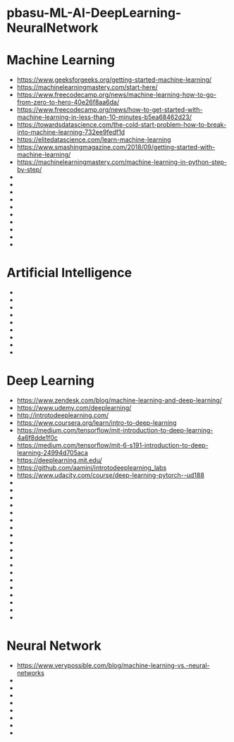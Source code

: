 # pbasu-ML-AI-DeepLearning-NeuralNetwork



# Machine Learning
* https://www.geeksforgeeks.org/getting-started-machine-learning/
* https://machinelearningmastery.com/start-here/
* https://www.freecodecamp.org/news/machine-learning-how-to-go-from-zero-to-hero-40e26f8aa6da/
* https://www.freecodecamp.org/news/how-to-get-started-with-machine-learning-in-less-than-10-minutes-b5ea68462d23/
* https://towardsdatascience.com/the-cold-start-problem-how-to-break-into-machine-learning-732ee9fedf1d
* https://elitedatascience.com/learn-machine-learning
* https://www.smashingmagazine.com/2018/09/getting-started-with-machine-learning/
* https://machinelearningmastery.com/machine-learning-in-python-step-by-step/
* 
* 
* 
* 
* 
* 
* 
* 
* 
* 

# Artificial Intelligence
* 
* 
* 
* 
* 
* 
* 
* 
* 

# Deep Learning
* https://www.zendesk.com/blog/machine-learning-and-deep-learning/
* https://www.udemy.com/deeplearning/
* http://introtodeeplearning.com/
* https://www.coursera.org/learn/intro-to-deep-learning
* https://medium.com/tensorflow/mit-introduction-to-deep-learning-4a6f8dde1f0c
* https://medium.com/tensorflow/mit-6-s191-introduction-to-deep-learning-24994d705aca
* https://deeplearning.mit.edu/
* https://github.com/aamini/introtodeeplearning_labs
* https://www.udacity.com/course/deep-learning-pytorch--ud188
* 
* 
* 
* 
* 
* 
* 
* 
* 
* 
* 
* 
* 
* 
* 
* 
* 
* 
* 

# Neural Network
* https://www.verypossible.com/blog/machine-learning-vs.-neural-networks
* 
* 
* 
* 
* 
* 
* 
* 

